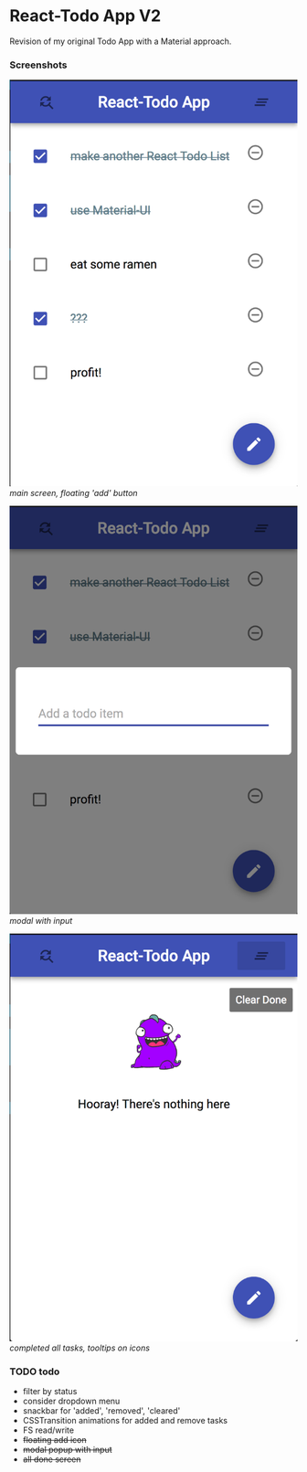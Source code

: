 # React-Todo App V2
Revision of my original Todo App with a Material approach. 

### Screenshots 
![screen1](https://raw.githubusercontent.com/nTamura/react-todo2/master/src/img/screen1.png)
*main screen, floating 'add' button*

![screen2](https://raw.githubusercontent.com/nTamura/react-todo2/master/src/img/screen2.png)
*modal with input* 

![screen3](https://raw.githubusercontent.com/nTamura/react-todo2/master/src/img/screen3.png)
*completed all tasks, tooltips on icons*

### TODO todo
- filter by status 
- consider dropdown menu 
- snackbar for 'added', 'removed', 'cleared'
- CSSTransition animations for added and remove tasks
- FS read/write 
- ~~floating add icon~~
- ~~modal popup with input~~
- ~~all done screen~~